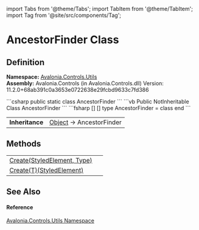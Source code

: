 import Tabs from '@theme/Tabs'; 
import TabItem from '@theme/TabItem'; 
import Tag from '@site/src/components/Tag'; 

# AncestorFinder Class




## Definition
**Namespace:** <a href="N_Avalonia_Controls_Utils">Avalonia.Controls.Utils</a>  
**Assembly:** Avalonia.Controls (in Avalonia.Controls.dll) Version: 11.2.0+68ab391c0a3653e0722638e29fcbd9633c7fd386

<Tabs groupId="api-code-preview">
<TabItem value="csharp" label="C#">
```csharp
public static class AncestorFinder
```
</TabItem>
<TabItem value="vb" label="VB">
```vb
Public NotInheritable Class AncestorFinder
```
</TabItem>
<TabItem value="fsharp" label="F#">
```fsharp
[<AbstractClassAttribute>]
[<SealedAttribute>]
type AncestorFinder = class end
```
</TabItem>
</Tabs>

<table>
<tr><td><strong>Inheritance</strong></td><td><a href="https://learn.microsoft.com/dotnet/api/system.object" target="_blank" rel="noopener noreferrer">Object</a>  →  AncestorFinder</td></tr>
</table>



## Methods
<table>
<tr>
<td><a href="M_Avalonia_Controls_Utils_AncestorFinder_Create">Create(StyledElement, Type)</a></td>
<td> </td>
</tr>
<tr>
<td><a href="M_Avalonia_Controls_Utils_AncestorFinder_Create__1">Create(T)(StyledElement)</a></td>
<td> </td>
</tr>
</table>

## See Also


#### Reference
<a href="N_Avalonia_Controls_Utils">Avalonia.Controls.Utils Namespace</a>  
